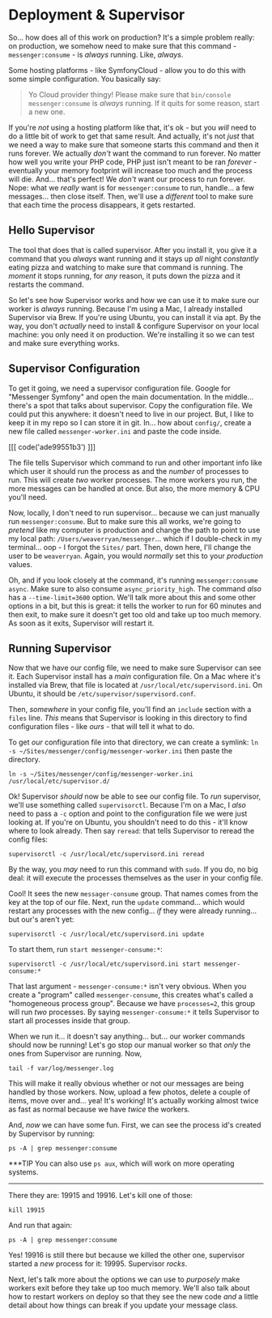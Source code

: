 # Deployment & Supervisor

So... how does all of this work on production? It's a simple problem really: on
production, we somehow need to make sure that this command - `messenger:consume` -
is *always* running. Like, *always*.

Some hosting platforms - like SymfonyCloud - allow you to do this with some
simple configuration. You basically say:

> Yo Cloud provider thingy! Please make sure that `bin/console messenger:consume`
> is *always* running. If it quits for some reason, start a new one.

If you're *not* using a hosting platform like that, it's ok - but you *will* need
to do a little bit of work to get that same result. And actually, it's not *just*
that we need a way to make sure that someone starts this command and then it
runs forever. We actually *don't* want the command to run forever. No matter how
well you write your PHP code, PHP just isn't meant to be ran *forever* - eventually
your memory footprint will increase too much and the process will die. And... that's
perfect! We *don't* want our process to run forever. Nope: what we *really* want
is for `messenger:consume` to run, handle... a few messages... then close itself.
Then, we'll use a *different* tool to make sure that each time the process
disappears, it gets restarted.

## Hello Supervisor

The tool that does that is called supervisor. After you install it, you give it
a command that you *always* want running and it stays up *all* night *constantly*
eating pizza and watching to make sure that command is running. The *moment* it
stops running, for *any* reason, it puts down the pizza and it restarts the command.

So let's see how Supervisor works and how we can use it to make sure our worker
is *always* running. Because I'm using a Mac, I already installed Supervisor
via Brew. If you're using Ubuntu, you can install it via apt. By the way, you
don't *actually* need to install & configure Supervisor on your local machine:
you only need it on production. We're installing it so we can test and make sure
everything works.

## Supervisor Configuration

To get it going, we need a supervisor configuration file. Google for
"Messenger Symfony" and open the main documentation. In the middle... there's a
spot that talks about supervisor. Copy the configuration file. We could put
this anywhere: it doesn't need to live in our project. But, I like to keep it in
my repo so I can store it in git. In... how about `config/`, create a new file
called `messenger-worker.ini` and paste the code inside.

[[[ code('ade99551b3') ]]]

The file tells Supervisor which command to run and other important info like which
user it should run the process as and the *number* of processes to run. This will
create *two* worker processes. The more workers you run, the more messages can
be handled at once. But also, the more memory & CPU you'll need.

Now, locally, I don't need to run supervisor... because we can just manually run
`messenger:consume`. But to make sure this all works, we're going to *pretend*
like my computer is production and change the path to point to use my local path:
`/Users/weaverryan/messenger`... which if I double-check in my terminal... oop - I
forgot the `Sites/` part. Then, down here, I'll change the user to be `weaverryan`.
Again, you would *normally* set this to your *production* values.

Oh, and if you look closely at the command, it's running
`messenger:consume async`. Make sure to also consume `async_priority_high`.
The command *also* has a `--time-limit=3600` option. We'll talk more about this
and some other options in a bit, but this is great: it tells the worker to run
for 60 minutes and then exit, to make sure it doesn't get too old and take up
too much memory. As soon as it exits, Supervisor will restart it.

## Running Supervisor

Now that we have our config file, we need to make sure Supervisor can see it.
Each Supervisor install has a *main* configuration file. On a Mac where it's
installed via Brew, that file is located at `/usr/local/etc/supervisord.ini`.
On Ubuntu, it should be `/etc/supervisor/supervisord.conf`.

Then, *somewhere* in your config file, you'll find an `include` section with a
`files` line. *This* means that Supervisor is looking in this directory to find
configuration files - like *ours* - that will tell it what to do.

To get *our* configuration file into that directory, we can create a symlink:
`ln -s ~/Sites/messenger/config/messenger-worker.ini` then paste the directory.

```terminal-silent
ln -s ~/Sites/messenger/config/messenger-worker.ini /usr/local/etc/supervisor.d/
```

Ok! Supervisor *should* now be able to see our config file. To *run* supervisor,
we'll use something called `supervisorctl`. Because I'm on a Mac, I *also* need to
pass a `-c` option and point to the configuration file we were just looking at.
If you're on Ubuntu, you shouldn't need to do this - it'll know where to look
already. Then say `reread`: that tells Supervisor to reread the config files:

```terminal-silent
supervisorctl -c /usr/local/etc/supervisord.ini reread
```

By the way, you *may* need to run this command with `sudo`. If you do, no big deal:
it will execute the processes themselves as the user in your config file.

Cool! It sees the new `messager-consume` group. That names comes from the key
at the top of our file. Next, run the `update` command... which would restart
any processes with the new config... *if* they were already running... but our's
aren't yet:

```terminal-silent
supervisorctl -c /usr/local/etc/supervisord.ini update
```

To start them, run `start messenger-consume:*`:

```terminal-silent
supervisorctl -c /usr/local/etc/supervisord.ini start messenger-consume:*
```

That last argument - `messenger-consume:*` isn't very obvious. When you create a
"program" called `messenger-consume`, this creates what's called a
"homogeneous process group". Because we have `processes=2`, this group will run
*two* processes. By saying `messenger-consume:*` it tells Supervisor to start all
processes inside that group.

When we run it... it doesn't say anything... but... our worker commands should now
be running! Let's go stop our manual worker so that *only* the ones from Supervisor
are running. Now,

```terminal
tail -f var/log/messenger.log
```

This will make it really obvious whether or not our messages are being handled by
those workers. Now, upload a few photos, delete a couple of items, move over and...
yea! It's working! It's actually working almost twice as fast as normal because
we have *twice* the workers.

And, *now* we can have some fun. First, we can see the process id's created by
Supervisor by running:

```terminal
ps -A | grep messenger:consume
```

***TIP
You can also use `ps aux`, which will work on more operating systems.
***

There they are: 19915 and 19916. Let's kill one of those:

```terminal
kill 19915
```

And run that again:

```terminal-silent
ps -A | grep messenger:consume
```

Yes! 19916 is still there but because we killed the other one, supervisor started
a *new* process for it: 19995. Supervisor *rocks*.

Next, let's talk more about the options we can use to *purposely* make workers
exit before they take up too much memory. We'll also talk about how to restart
workers on deploy so that they see the new code *and* a little detail about how
things can break if you update your message class.
